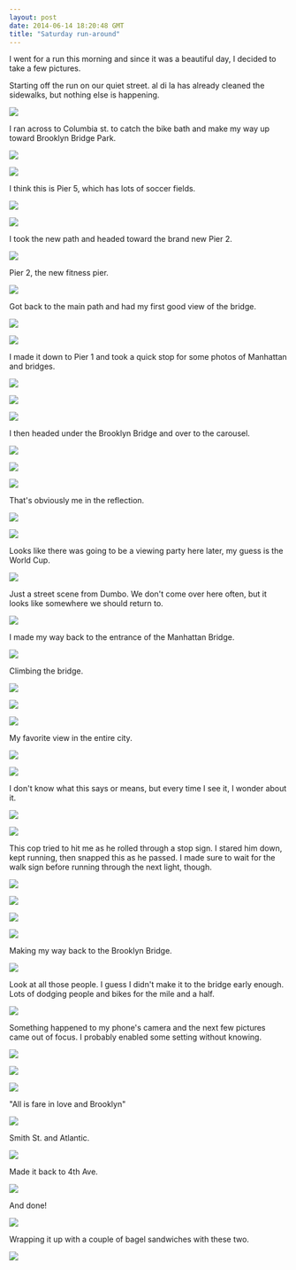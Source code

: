 ```yaml
---
layout: post
date: 2014-06-14 18:20:48 GMT
title: "Saturday run-around"
---
```

<p>I went for a run this morning and since it was a beautiful day, I decided to take a few pictures.&nbsp;</p>
<p>Starting off the run on our quiet street. al di la has already cleaned the sidewalks, but nothing else is happening.</p>
<p><img src="/images/62da0734f1f1734526b9b3bc5fc1583dcaadde44f6ea20e4cb0502d5a214696a.jpg" /></p>
<p>I ran across to Columbia st. to catch the bike bath and make my way up toward Brooklyn Bridge Park.</p>
<p><img src="/images/5b3bb4af87237c782db5292a8d17cfd27630743e082f2410bef3319eff3a9f3c.jpg" /></p>
<p></p>
<p><img src="/images/3b1cea44f55ed79599a0cd751044b68fa8a88c97d63fb99a713fcf954e4c6b38.jpg" /></p>
<p></p>
<p>I think this is Pier 5, which has lots of soccer fields.</p>
<p><img src="/images/c9af47357f16b89440310aa29ecb5b9ebcb5b23bb2df2ed4e54e9e9f0186c591.jpg" /></p>
<p></p>
<p><img src="/images/3e87d69d301cfe4e1d6fc4185e7d91013a3d64cbf7b2b90aed55f40673d7bbec.jpg" /></p>
<p></p>
<p>I took the new path and headed toward the brand new Pier 2.</p>
<p><img src="/images/4d773dccbe1ea5b2c8deb4b172009cff8a495574243d1198f8e24777ac8deff8.jpg" /></p>
<p></p>
<p>Pier 2, the new fitness pier.</p>
<p><img src="/images/2c80424a11d66f0ed0437da024c9a9b4a2747395d7a5437b33a27631e3ba9da2.jpg" /></p>
<p></p>
<p>Got back to the main path and had my first good view of the bridge.</p>
<p><img src="/images/45b6a02770e32d104e8f9cda39aa1e9b07a1564d6e20b6298b36db3e9b23e115.jpg" /></p>
<p></p>
<p><img src="/images/67695cf49a6baae4d96e27e8d1ac6b54d91ffa9fddbb3d72591884e111954ded.jpg" /></p>
<p></p>
<p>I made it down to Pier 1 and took a quick stop for some photos of Manhattan and bridges.</p>
<p><img src="/images/e946ffdfb568d673e4043be1643380463b38f776fbfa5ee5f2444507a2e14fb6.jpg" /></p>
<p></p>
<p><img src="/images/6e96da3062e6cd2dc5a259616ad9260036bdcae0ed43d0e3b6e5b8e2e3904e1d.jpg" /></p>
<p><img src="/images/bc6fadce8d8a3d342268c7dba495a7ccfa3ac26d0e762cadd35474b257882385.jpg" /></p>
<p>I then headed under the Brooklyn Bridge and over to the carousel.</p>
<p><img src="/images/a59268e39beaa0723ea88d7c01d9486cbfb45c491d43526f8c3ecca5f702d910.jpg" /></p>
<p><img src="/images/eadee910dfcbcf0c43efaf8cf6773e5ebbdba3d2c100cb1b1ebae5da0769a059.jpg" /></p>
<p><img src="/images/f8b9cdc126ad91b3da7bdb38317cafa16f8f6b192bf6bba1062f61f6d56ed079.jpg" /></p>
<p>That's obviously me in the reflection.</p>
<p><img src="/images/c57b24f9dbe5845eb20fe4a871108935ace0c79a7a67da3a64b3b30bc8fe65a2.jpg" /></p>
<p><img src="/images/7f4503e8657c6fa9343a6fbbf005cdf509be9b9c5974f6567e4f5b03ccf21a08.jpg" /></p>
<p></p>
<p>Looks like there was going to be a viewing party here later, my guess is the World Cup.</p>
<p><img src="/images/c71955cf38ddb82a5ba62f12cb67872b4103f7d6e841dc5e915b32749dd1d31e.jpg" /></p>
<p>Just a street scene from Dumbo. We don't come over here often, but it looks like somewhere we should return to.</p>
<p><img src="/images/54fc8a672a3c9fcdc9ed7205e40ecd667850a688448c76fe092839a2bc938951.jpg" /></p>
<p>I made my way back to the entrance of the Manhattan Bridge.</p>
<p><img src="/images/87dcdeb28afb8349ca29c78f453d34d1c40c7c556fa2e0abd3eda8099d88ef93.jpg" /></p>
<p>Climbing the bridge.</p>
<p><img src="/images/78ff6affe266f12d02ac9d0c8fa4a44e54125f4bfc634fbccee17fffc87a9dc6.jpg" /></p>
<p><img src="/images/d70165e577423936064d17ba244c4ad27359c0ca29fba8b40255985d3f01f3ec.jpg" /></p>
<p></p>
<p><img src="/images/e18e007c9e616b2ebfefedda7f46e88db9e94288f8c2fb4cfe3e48fbf2a170df.jpg" /></p>
<p>My favorite view in the entire city.</p>
<p><img src="/images/11e2a03af9f3b43171cf20a4530f36b535a1242478e93d3255f237df89de2fca.jpg" /></p>
<p><img src="/images/6dc04623ffb25ae24f3e1a6eeb07d972c0c67c9757521eb874632cfb41ffd251.jpg" /></p>
<p>I don't know what this says or means, but every time I see it, I wonder about it.</p>
<p><img src="/images/02bbfee62476aa65b97b5b4ee0abfdad208e2e971587403b718d5d960ab657c6.jpg" /></p>
<p><img src="/images/c7d7e1572d8dfeef2a2677249039b51dd1c9a5661790f56aef5f151440658df2.jpg" /></p>
<p></p>
<p>This cop tried to hit me as he rolled through a stop sign. I stared him down, kept running, then snapped this as he passed. I made sure to wait for the walk sign before running through the next light, though.</p>
<p><img src="/images/45646d4c7a9f9d3666ef282027259e39b058105e6cdd8408844954181338c929.jpg" /></p>
<p><img src="/images/33c0e59cf3d538ec33edb49ba5db3340c5caf99621c0b92feb41cfb5d141eb19.jpg" /></p>
<p><img src="/images/c5bf1390d8b6c842addcc6098557c1a951da90a9096d91efa2cbdb70537c34d1.jpg" /></p>
<p><img src="/images/a46add07a9c9f18a674e34a192f19cada65acb78beab91099e0f69fec5b9f63c.jpg" /></p>
<p></p>
<p>Making my way back to the Brooklyn Bridge.</p>
<p><img src="/images/d1c4e1b7439de9d583adbeef70f0e7d24949060d6a23874a0e397c1f7978755e.jpg" /></p>
<p>Look at all those people. I guess I didn't make it to the bridge early enough. Lots of dodging people and bikes for the mile and a half.</p>
<p><img src="/images/78e8b9e3629b3b93084a549229c9bad15b90171e14dce41b76dea4b977efd7c7.jpg" /></p>
<p>Something happened to my phone's camera and the next few pictures came out of focus. I probably enabled some setting without knowing.</p>
<p><img src="/images/9cd886f76a4768255e64054470a37732f02376ba152c88cf635f32514545f91d.jpg" /></p>
<p><img src="/images/17cbf11de11d1534a1fab1f811ab137d22f529728271f8be5f6fd236f24fdaf8.jpg" /></p>
<p><img src="/images/c6f29c8e133f843b4ed8d909907b5af8ca17739b58e401eb6148dd941a8e26f9.jpg" /></p>
<p>"All is fare in love and Brooklyn"</p>
<p><img src="/images/7deb733e811a81212e4c3f681c8728bd27cbede89163c110c44671980bd20005.jpg" /></p>
<p>Smith St. and Atlantic.</p>
<p><img src="/images/aade8cea28d8318ae0689346f376fdc92029dc101dc74b73b11800587b6a0452.jpg" /></p>
<p>Made it back to 4th Ave.</p>
<p><img src="/images/452bff393c5bfe082758d848b7dd6343a9c24a7e7e144467bdf0d9f5ebb45f8f.jpg" /></p>
<p>And done!</p>
<p><img src="/images/2da89b63b24197106936809e9cc48940cfe53ea5e5839de573610ef9cacd4ab7.jpg" /></p>
<p></p>
<p>Wrapping it up with a couple of bagel sandwiches with these two.</p>
<p><img src="/images/94d5696428e21c6e00f60917b461e489702d22b03ecee267d4d67e888f8c9490.jpg" /></p>
<p></p>
<p></p>
<p></p>
<p></p>